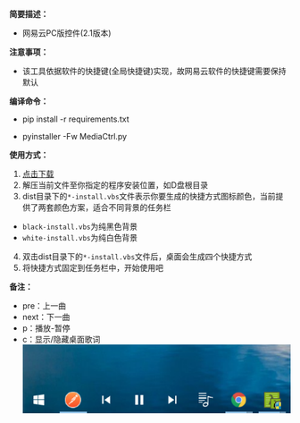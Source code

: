 **简要描述：** 

- 网易云PC版控件(2.1版本)

**注意事项：** 
- 该工具依据软件的快捷键(全局快捷键)实现，故网易云软件的快捷键需要保持默认
  
**编译命令：**
- pip install -r requirements.txt

- pyinstaller -Fw MediaCtrl.py

**使用方式：** 
1. [点击下载](https://github.com/longweiqiang/MediaCtrl/releases "releases")
2. 解压当前文件至你指定的程序安装位置，如D盘根目录
3. dist目录下的`*-install.vbs`文件表示你要生成的快捷方式图标颜色，当前提供了两套颜色方案，适合不同背景的任务栏
- `black-install.vbs`为纯黑色背景
- `white-install.vbs`为纯白色背景
4. 双击dist目录下的`*-install.vbs`文件后，桌面会生成四个快捷方式
5. 将快捷方式固定到任务栏中，开始使用吧

**备注：** 
- pre：上一曲
- next：下一曲
- p：播放-暂停
- c：显示/隐藏桌面歌词  
[![](https://github.com/longweiqiang/MediaCtrl/blob/master/img/2.png)](https://github.com/lwq6783293/MediaCtrl/blob/master/img/2.png)
